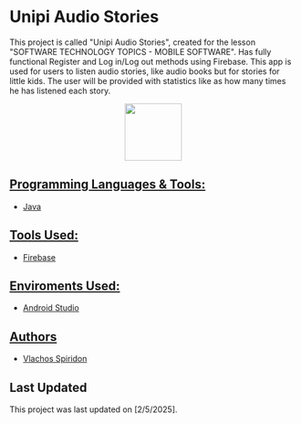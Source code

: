 # Unipi Audio Stories

This project is called "Unipi Audio Stories", created for the lesson "SOFTWARE TECHNOLOGY TOPICS - MOBILE SOFTWARE". Has fully functional Register and Log in/Log out methods using Firebase. This app is used for users to listen audio stories, like audio books but for stories for little kids. The user will be provided with statistics like as how many times he has listened each story. 


<p align="center"><a href="https://github.com/spirosvl999/Unipi_Audio_Stories"><img src="[https://github.com/spirosvl999/Unipi_Audio_Stories/blob/master/app/src/main/res/mipmap-xxxhdpi/ic_launcher.webp](https://github.com/spirosvl999/Unipi_Audio_Stories/blob/master/Logo/Unipi_Audio_Stories-removebg.png)  height="100" width="100" /></p>

## Programming Languages & Tools:

- Java

## Tools Used:
 
- Firebase

## Enviroments Used:

- Android Studio

## Authors

- [Vlachos Spiridon](https://github.com/spirosvl999)

## Last Updated
This project was last updated on [2/5/2025].
